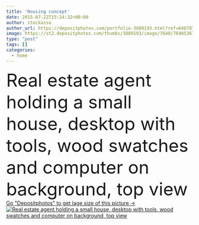 ```yaml
---
title: 'Housing concept'
date: 2015-07-22T15:24:32+00:00
author: stockasso
author_url: https://depositphotos.com/portfolio-3889193.html?ref=64678756
image: https://st2.depositphotos.com/thumbs/3889193/image/7640/76405367/api_thumb_450.jpg?forcejpeg=true
type: "post"
tags: []
categories: 
  - home
---
```

<div aling="center">
            <font size="60"> Real estate agent holding a small house, desktop with tools, wood swatches and computer on background, top view</font>   
</div>
<div>
    <a href='https://depositphotos.com/76405367/stock-photo-housing-concept.html?ref=64678756' target=_blank > Go "Depositphotos" to get lage size of this picture ->
        <img href='https://depositphotos.com/76405367/stock-photo-housing-concept.html?ref=64678756' src='https://st2.depositphotos.com/3889193/7640/i/950/depositphotos_76405367-stock-photo-housing-concept.jpg?forcejpeg=true' alt='Real estate agent holding a small house, desktop with tools, wood swatches and computer on background, top view' >
    </a>
</div>
